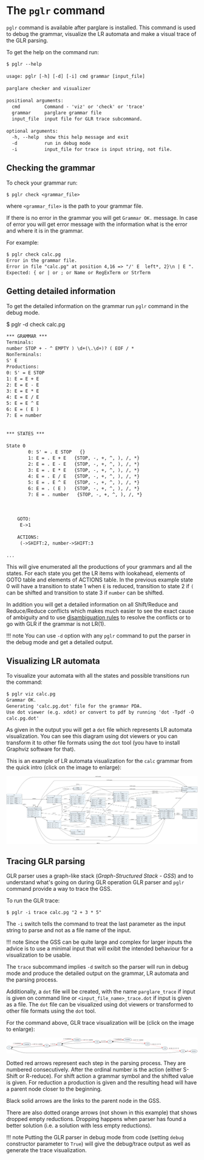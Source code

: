 # The `pglr` command

`pglr` command is available after parglare is installed. This command is used to
debug the grammar, visualize the LR automata and make a visual trace of the GLR
parsing.

To get the help on the command run:

    $ pglr --help

    usage: pglr [-h] [-d] [-i] cmd grammar [input_file]

    parglare checker and visualizer

    positional arguments:
      cmd         Command - 'viz' or 'check' or 'trace'
      grammar     parglare grammar file
      input_file  input file for GLR trace subcommand.

    optional arguments:
      -h, --help  show this help message and exit
      -d          run in debug mode
      -i          input_file for trace is input string, not file.



## Checking the grammar

To check your grammar run:

    $ pglr check <grammar_file>

where `<grammar_file>` is the path to your grammar file.

If there is no error in the grammar you will get `Grammar OK.` message. In case
of error you will get error message with the information what is the error and
where it is in the grammar.

For example:

    $ pglr check calc.pg
    Error in the grammar file.
    Error in file "calc.pg" at position 4,16 => "/' E  left*, 2}\n | E ".
    Expected: { or | or ; or Name or RegExTerm or StrTerm


## Getting detailed information

To get the detailed information on the grammar run `pglr` command in the debug mode.


   $ pglr -d check calc.pg

    *** GRAMMAR ***
    Terminals:
    number STOP + - ^ EMPTY ) \d+(\.\d+)? ( EOF / *
    NonTerminals:
    S' E
    Productions:
    0: S' = E STOP
    1: E = E + E
    2: E = E - E
    3: E = E * E
    4: E = E / E
    5: E = E ^ E
    6: E = ( E )
    7: E = number


    *** STATES ***

    State 0
            0: S' = . E STOP   {}
            1: E = . E + E   {STOP, -, +, ^, ), /, *}
            2: E = . E - E   {STOP, -, +, ^, ), /, *}
            3: E = . E * E   {STOP, -, +, ^, ), /, *}
            4: E = . E / E   {STOP, -, +, ^, ), /, *}
            5: E = . E ^ E   {STOP, -, +, ^, ), /, *}
            6: E = . ( E )   {STOP, -, +, ^, ), /, *}
            7: E = . number   {STOP, -, +, ^, ), /, *}



        GOTO:
         E->1

        ACTIONS:
         (->SHIFT:2, number->SHIFT:3

    ...


This will give enumerated all the productions of your grammars and all the
states. For each state you get the LR items with lookahead, elements of GOTO
table and elements of ACTIONS table. In the previous example state 0 will have a
transition to state 1 when `E` is reduced, transition to state 2 if `(` can
be shifted and transition to state 3 if `number` can be shifted.

In addition you will get a detailed information on all Shift/Reduce and
Reduce/Reduce conflicts which makes much easier to see the exact cause of
ambiguity and to use [disambiguation rules](./conflicts.md#resolving-conflicts)
to resolve the conflicts or to go with GLR if the grammar is not LR(1).

!!! note
    You can use `-d` option with any `pglr` command to put the parser in the debug
    mode and get a detailed output.


## Visualizing LR automata

To visualize your automata with all the states and possible transitions run the
command:

    $ pglr viz calc.pg
    Grammar OK.
    Generating 'calc.pg.dot' file for the grammar PDA.
    Use dot viewer (e.g. xdot) or convert to pdf by running 'dot -Tpdf -O calc.pg.dot'

As given in the output you will get a `dot` file which represents LR automata
visualization. You can see this diagram using dot viewers or you can transform
it to other file formats using the `dot` tool (you have to install Graphviz
software for that).

This is an example of LR automata visualization for the `calc` grammar from the
quick intro (click on the image to enlarge):

[![Calc LR automata](./images/calc.pg.dot.png)](./images/calc.pg.dot.png)



## Tracing GLR parsing

GLR parser uses a graph-like stack (_Graph-Structured Stack - GSS_) and to
understand what's going on during GLR operation GLR parser and `pglr` command
provide a way to trace the GSS.

To run the GLR trace:

    $ pglr -i trace calc.pg "2 + 3 * 5"

The `-i` switch tells the command to treat the last parameter as the input
string to parse and not as a file name of the input.


!!! note
    Since the GSS can be quite large and complex for larger inputs the advice is
    to use a minimal input that will exibit the intended behaviour for a
    visualization to be usable.

The `trace` subcommand implies `-d` switch so the parser will run in debug mode
and produce the detailed output on the grammar, LR automata and the parsing
process.

Additionally, a `dot` file will be created, with the name `parglare_trace` if
input is given on command line or `<input_file_name>_trace.dot` if input is
given as a file. The `dot` file can be visualized using dot viewers or
transformed to other file formats using the `dot` tool.

For the command above, GLR trace visualization will be (click on the image to
enlarge):

[![Calc GLR trace](./images/calc_trace.dot.png)](./images/calc_trace.dot.png)

Dotted red arrows represent each step in the parsing process. They are numbered
consecutively. After the ordinal number is the action (either S-Shift or
R-reduce). For shift action a grammar symbol and the shifted value is given. For
reduction a production is given and the resulting head will have a parent node
closer to the beginning.

Black solid arrows are the links to the parent node in the GSS.

There are also dotted orange arrows (not shown in this example) that shows dropped
empty reductions. Dropping happens when parser has found a better solution (i.e. a
solution with less empty reductions).

!!! note
    Putting the GLR parser in debug mode from code (setting `debug` constructor
    parameter to `True`) will give the debug/trace output as well as generate the
    trace visualization.
